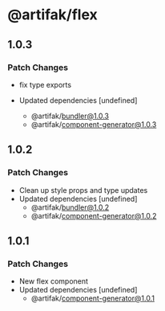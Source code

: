 # @artifak/flex

## 1.0.3

### Patch Changes

- fix type exports

- Updated dependencies [undefined]
  - @artifak/bundler@1.0.3
  - @artifak/component-generator@1.0.3

## 1.0.2

### Patch Changes

- Clean up style props and type updates
- Updated dependencies [undefined]
  - @artifak/bundler@1.0.2
  - @artifak/component-generator@1.0.2

## 1.0.1

### Patch Changes

- New flex component
- Updated dependencies [undefined]
  - @artifak/component-generator@1.0.1
